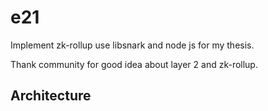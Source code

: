 # e21

Implement zk-rollup use libsnark and node js for my thesis. 

Thank community for good idea about layer 2 and zk-rollup.

## Architecture 


